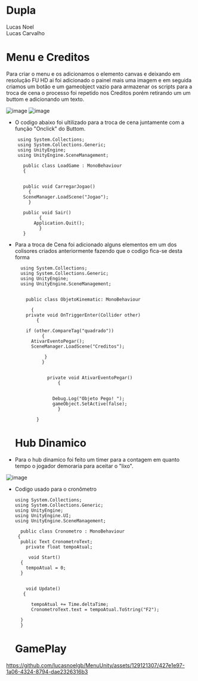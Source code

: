 # Dupla
Lucas Noel<br>
Lucas Carvalho

# Menu e Creditos


Para criar o menu e os adicionamos o elemento canvas e deixando em resolução FU HD ai foi adicionado o painel mais uma imagem e em seguida criamos um botão e um gameobject vazio para armazenar os scripts para a troca de cena o processo foi repetido nos Creditos porém retirando um um buttom e adicionando um texto.

![image](https://github.com/lucasnoelgb/MenuUnity/assets/129121307/61ec3de3-0b6f-4b5a-81ae-ff28dbfd57d3)
![image](https://github.com/lucasnoelgb/MenuUnity/assets/129121307/4d901c82-718e-48d3-96b4-560e7903146f)



 - O codigo abaixo foi ultilizado para a troca de cena juntamente com a função "Onclick" do Buttom.

        using System.Collections;
        using System.Collections.Generic;
        using UnityEngine;
        using UnityEngine.SceneManagement;

          public class LoadGame : MonoBehaviour
          {


          public void CarregarJogao()
            {
          SceneManager.LoadScene("Jogao");
            }
  
          public void Sair()
                {
              Application.Quit();
                }
          } 
- Para a troca de Cena foi adicionado alguns elementos em um dos colisores criados anteriormente fazendo que o codigo fica-se desta forma

        using System.Collections;
        using System.Collections.Generic;
        using UnityEngine;
        using UnityEngine.SceneManagement;


          public class ObjetoKinematic: MonoBehaviour

            {
          private void OnTriggerEnter(Collider other)
              {

          if (other.CompareTag("quadrado"))
                {
            AtivarEventoPegar();
            SceneManager.LoadScene("Creditos");

                 }
                }

    
                  private void AtivarEventoPegar()
                      {      


                    Debug.Log("Objeto Pego! ");
                    gameObject.SetActive(false);
                      }

              }
  
  # Hub Dinamico
- Para o hub dinamico foi feito um timer para a contagem em quanto tempo o jogador demoraria para aceitar o "lixo".
   
![image](https://github.com/lucasnoelgb/MenuUnity/assets/129121307/f2a4a485-f23b-46f8-9b01-23f478f7a08c)

- Codigo usado para o cronômetro

      using System.Collections;
      using System.Collections.Generic;
      using UnityEngine;
      using UnityEngine.UI;
      using UnityEngine.SceneManagement;

        public class Cronometro : MonoBehaviour
       {
        public Text CronometroText;
     	  private float tempoAtual;

           void Start()
        {
          tempoAtual = 0;
        }


          void Update()
         {

	      	tempoAtual += Time.deltaTime;
	      	CronometroText.text = tempoAtual.ToString("F2");   
		
        } 
        }
  # GamePlay

https://github.com/lucasnoelgb/MenuUnity/assets/129121307/427e1e97-1a06-4324-8794-dae2326316b3





  

